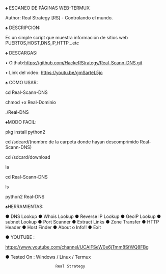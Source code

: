 ♠ ESCANEO DE PÁGINAS WEB-TERMUX

   Author: Real Strategy [RS] - Controlando el mundo.

♠ DESCRIPCION:

Es un simple script que muestra información de sitios web PUERTOS,HOST,DNS,IP,HTTP...etc

♠ DESCARGAS:

• Github:https://github.com/HackeRStrategy/Real-Scann-DNS.git

• Link del video: https://youtu.be/gmSarteL5jo 

♠ COMO USAR:

cd Real-Scann-DNS

chmod +x Real-Dominio

./Real-DNS

♠MODO FACIL:

pkg install python2

cd /sdcard/(nombre de la carpeta donde hayan descomprimido Real-Scann-DNS)

cd /sdcard/download

la

cd Real-Scann-DNS

ls

python2 Real-DNS

♠HERRAMIENTAS:

● DNS Lookup
● Whois Lookup
● Reverse IP Lookup
● GeoIP Lookup
● subnet Lookup
● Port Scanner
● Extract Links 
● Zone Transfer
● HTTP Header
● Host Finder
● About o Info!!
● Exit


● YOUTUBE : 

 https://www.youtube.com/channel/UCAIFSeW0e6jTmm8SfWQ8FBg 

● Tested On : Windows / Linux / Termux
 

                          Real Strategy 
